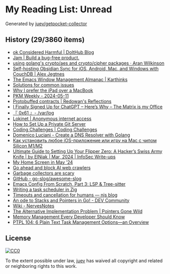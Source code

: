 # My Reading List: Unread

Generated by [juev/getpocket-collector](https://github.com/juev/getpocket-collector)

## History (29/3860 items)

- [ok Considered Harmful | DoltHub Blog](https://www.dolthub.com/blog/2024-05-10-ok-considered-harmful/)
- [Jam | Build a bug-free product.](https://jam.dev)
- [using golang's crypto/aes and crypto/cipher packages · Aran Wilkinson](https://aran.dev/posts/using-golang-crypto-aes-and-crypto-cipher-packages/)
- [Self-hosting Obsidian Sync for iOS, Android, Mac, and Windows with CouchDB | Alex Jegtnes](https://jegtnes.com/blog/self-hosting-obsidian-sync-for-ios-android-mac-and-windows-with-couchdb/)
- [The Emacs Window Management Almanac | Karthinks](https://karthinks.com/software/emacs-window-management-almanac/)
- [Solutions for common issues](https://reddit.com/r/uBlockOrigin/wiki/solutions#wiki_google_login_dialogs_on_various_pages)
- [Why I prefer the iPad over a MacBook](https://arslan.io/2024/05/11/why-i-prefer-the-ipad-over-a-macbook/)
- [PKM Weekly - 2024-05-11](https://pkmweekly.substack.com/p/pkm-weekly-2024-05-11)
- [Protobuffed contracts | Redowan's Reflections](https://rednafi.com/misc/protobuffed_contracts/)
- [I Finally Signed Up for ChatGPT – Here’s Why – The Matrix is my Office](https://liverickson.com/blog/?p=437)
- [『 0x61 』- /var/log](https://x61.ar/log/2024/05/06052024135732-openbsd_desktop.html)
- [Lokinet | Anonymous internet access](https://lokinet.org)
- [How to Set Up a Private Git Server](https://www.howtogeek.com/devops/how-to-set-up-a-private-git-server/)
- [Coding Challenges | Coding Challenges](https://codingchallenges.fyi)
- [Domenico Luciani - Create a DNS Resolver with Golang](https://domenicoluciani.com/2024/05/07/create-dns-resolver.html)
- [Как установить любое iOS-приложение или игру на Mac с чипом Silicon M1/M2](https://iguides.ru/main/other/kak_ustanovit_lyuboe_ios_prilozhenie_ili_igru_na_mac_s_chipom_silicon_m1_m2)
- [Ultimate Guide to Setting Up Your Flipper Zero: A Hacker’s Swiss Army Knife | by ElNiak | Mar, 2024 | InfoSec Write-ups](https://infosecwriteups.com/ultimate-guide-to-setting-up-your-flipper-zero-a-hackers-swiss-army-knife-f8f06488ac10)
- [My Home Screen in May ’24](https://arne.me/home-screens/2024-05)
- [Go ahead and block AI web crawlers](https://coryd.dev/posts/2024/go-ahead-and-block-ai-web-crawlers/)
- [Garbage collectors are scary](https://enyo.de/fw/notes/garbage-collectors-are-scary.html)
- [GitHub - go-slog/awesome-slog](https://github.com/go-slog/awesome-slog)
- [Emacs Config From Scratch, Part 3: LSP & Tree-sitter](https://arne.me/blog/emacs-config-from-scratch-part-three)
- [Writing a task scheduler in Zig](https://www.openmymind.net/Writing-a-Task-Scheduler-in-Zig/)
- [Timeouts and cancellation for humans — njs blog](https://vorpus.org/blog/timeouts-and-cancellation-for-humans/)
- [An ode to Stacks and Pointers in Go! - DEV Community](https://dev.to/__init__abs/an-ode-to-stacks-and-pointers-in-go-525n)
- [Wiki - NervesNotes](https://wiki.alopex.li/NervesNotes)
- [The Alternative Implementation Problem | Pointers Gone Wild](https://pointersgonewild.com/2024/04/20/the-alternative-implementation-problem/)
- [Memory Management Every Developer Should Know](https://webdeveloper.beehiiv.com/p/memory-management-every-programmer-know)
- [PTPL 104: 6 Plain Text Task Management Options—an Overview](https://blog.plaintextpaperless.com/p/ptpl-104-6-plain-text-task-management-options)

## License

[![CC0](https://mirrors.creativecommons.org/presskit/buttons/88x31/svg/cc-zero.svg)](https://creativecommons.org/publicdomain/zero/1.0/)

To the extent possible under law, [juev](https://github.com/juev) has waived all copyright and related or neighboring rights to this work.
